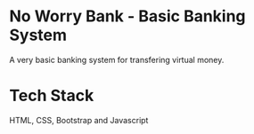 # No Worry Bank - Basic Banking System
A very basic banking system for transfering virtual money.

# Tech Stack
HTML, CSS, Bootstrap and Javascript
